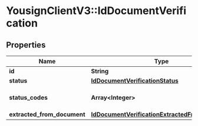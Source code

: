 # YousignClientV3::IdDocumentVerification

## Properties
Name | Type | Description | Notes
------------ | ------------- | ------------- | -------------
**id** | **String** |  | 
**status** | [**IdDocumentVerificationStatus**](IdDocumentVerificationStatus.md) |  | 
**status_codes** | **Array&lt;Integer&gt;** | List of response codes. | 
**extracted_from_document** | [**IdDocumentVerificationExtractedFromDocument**](IdDocumentVerificationExtractedFromDocument.md) |  | 

